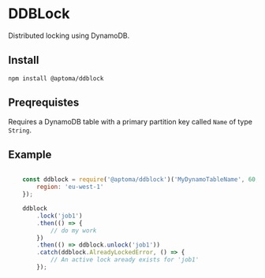 # DDBLock

Distributed locking using DynamoDB.


## Install

	npm install @aptoma/ddblock

## Preqrequistes

Requires a DynamoDB table with a primary partition key called `Name` of type `String`.

## Example

```javascript

	const ddblock = require('@aptoma/ddblock')('MyDynamoTableName', 60, {
		region: 'eu-west-1'
	});

	ddblock
		.lock('job1')
		.then(() => {
			// do my work
		})
		.then(() => ddblock.unlock('job1'))
		.catch(ddblock.AlreadyLockedError, () => {
			// An active lock aready exists for 'job1'
		});

```
